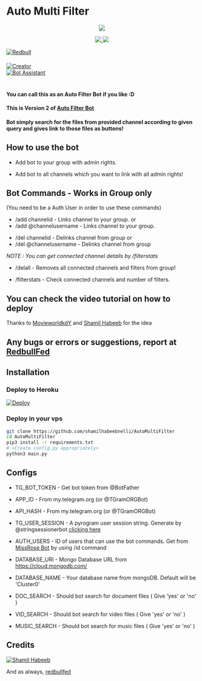 # Auto Multi Filter

<p align="center">
  <a href="https://www.python.org">
    <img src="http://ForTheBadge.com/images/badges/made-with-python.svg">

  </a>
</p>
<p align="center">
  <a href="https://github.com/shamilhabeebnelli/AutoMultiFilter/stargazers">
    <img src="https://img.shields.io/github/stars/shamilhabeebnelli/AutoMultiFilter?style=social">

  </a>
  
  <a href="https://github.com/shamilhabeebnelli/AutoMultiFilter/fork">
    <img src="https://img.shields.io/github/forks/shamilhabeebnelli/AutoMultiFilter?label=Fork&style=social">

  </a>  
</p>

[![Redbull](https://img.shields.io/badge/Redbull-Support-orange?style=for-the-badge&logo=telegram)](https://telegram.dog/redbullfed)  
ㅤㅤㅤㅤㅤㅤㅤ  
[![Creator](https://img.shields.io/badge/ShamilHabeeb-red?style=flat&logo=telegram)](https://telegram.dog/shamilnelli)  
[![Bot Assistant](https://img.shields.io/badge/Shamil-BotAssistant-red?style=flat&logo=CodersRank)](https://t.me/shamilhelpbot)  
ㅤㅤㅤㅤㅤㅤㅤ  





#### You can call this as an Auto Filter Bot if you like :D
#### This is Version 2 of [Auto Filter Bot](https://github.com/shamilhabeebnelli/AutoMultiFilter)
#### Bot simply search for the files from provided channel according to given query and gives link to those files as buttons!

## How to use the bot
* Add bot to your group with admin rights.

* Add bot to all channels which you want to link with all admin rights!

## Bot Commands - Works in Group only

(You need to be a Auth User in order to use these commands)

* /add channelid  -  Links channel to your group.
or
* /add @channelusername - Links channel to your group.

 </i>


* /del channelid  -  Delinks channel from group
or
* /del @channelusername  -  Delinks channel from group

<i>NOTE : You can get connected channel details by /filterstats </i>


* /delall  -  Removes all connected channels and filters from group!

* /filterstats  -  Check connected channels and number of filters.

## You can check the video tutorial on how to deploy



Thanks to [MovieworldkdY](https://telegram.dog/movieworldkdy) and [Shamil Habeeb](https://telegram.dog/Shamilnelli) for the idea

## Any bugs or errors or suggestions, report at [RedbullFed](https://telegram.dog/redbullfed)


## Installation

### Deploy to Heroku
[![Deploy](https://www.herokucdn.com/deploy/button.svg)](https://heroku.com/deploy?template=https://github.com/Shamilhabeebnelli/AutoMultiFilter)

### Deploy in your vps
```sh
git clone https://github.com/shamilhabeebnelli/AutoMultiFilter
cd AutoMultiFilter
pip3 install -r requirements.txt
# <Create config.py appropriately>
python3 main.py
```

## Configs

* TG_BOT_TOKEN  - Get bot token from @BotFather

* APP_ID        - From my.telegram.org (or @TGramORGBot)

* API_HASH      - From my.telegram.org (or @TGramORGBot)

* TG_USER_SESSION  - A pyrogram user session string. Generate by @stringsessionerbot [clicking here](https://t.me/stringsessionerbot)

* AUTH_USERS  - ID of users that can use the bot commands. Get from [MissRose Bot](https://telegram.dog/MissRose_bot) by using /id command

* DATABASE_URI  - Mongo Database URL from https://cloud.mongodb.com/

* DATABASE_NAME  - Your database name from mongoDB. Default will be 'Cluster0'

* DOC_SEARCH  - Should bot search for document files ( Give 'yes' or 'no' )

* VID_SEARCH  - Should bot search for video files ( Give 'yes' or 'no' )

* MUSIC_SEARCH  - Should bot search for music files ( Give 'yes' or 'no' )

## Credits

[![Shamil Habeeb](https://img.shields.io/badge/Pyrogram%20-%23F37626.svg?&style=for-the-badge&logo=telegram&logoColor=white)](https://github.com/pyrogram/pyrogram)

And as always, [redbullfed](https://telegram.dog/redbullfed)
